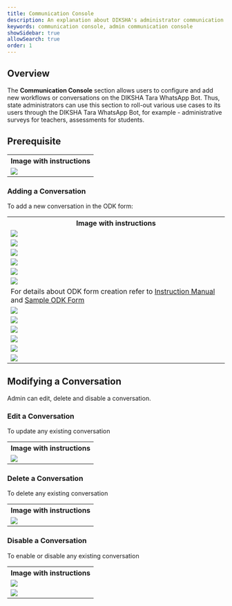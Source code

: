 ```yaml
---
title: Communication Console
description: An explanation about DIKSHA's administrator communication console 
keywords: communication console, admin communication console
showSidebar: true
allowSearch: true
order: 1
---
```

## Overview

The **Communication Console** section allows users to configure and add new workflows or conversations on the DIKSHA Tara WhatsApp Bot. Thus, state administrators can use this section to roll-out various use cases to its users through the DIKSHA Tara WhatsApp Bot, for example - administrative surveys for teachers, assessments for students.

## Prerequisite

<table>
<tr>
  <th>Image with instructions</th>
</tr>
<tr>
  <td><img src="../images/communication-console/preq-uci.png"></td>
</tr>
</table>

### Adding a Conversation 

To add a new conversation in the ODK form: 

<table>
<tr>
  <th>Image with instructions</th>
</tr>
<tr>
  <td><img src="../images/communication-console/comm-console-optn.png"></td>
</tr>
<tr>
  <td><img src="../images/communication-console/add-conv1.png"></td>
</tr>
<tr>
  <td><img src="../images/communication-console/add-conv2.png"></td>
</tr>
<tr>
  <td><img src="../images/communication-console/add-conv3.png"></td>
</tr>
<tr>
  <td><img src="../images/communication-console/add-conv4.png"></td>
</tr>
<tr>
  <td><img src="../images/communication-console/add-conv5.png"></td>
</tr>
<tr>
  <td>For details about ODK form creation refer to <a target="_blank" href="https://preprodall.blob.core.windows.net/uci/UCI%20_%20ODK%20Instruction%20Manual.pdf">Instruction Manual</a> and <a target="_blank" href= "https://preprodall.blob.core.windows.net/uci/Sample_ODK.xlsx">Sample ODK Form </a></td>
</tr>
<tr>
  <td><img src="../images/communication-console/add-conv6.png"></td>
</tr>
<tr>
  <td><img src="../images/communication-console/add-conv7.png"></td>
</tr>
<tr>
  <td><img src="../images/communication-console/add-conv8.png"></td>
</tr>
<tr>
  <td><img src="../images/communication-console/add-conv9.png"></td>
</tr>
<tr>
  <td><img src="../images/communication-console/add-conv10.png"></td>
</tr>
<tr>
  <td><img src="../images/communication-console/add-conv11.png"></td>
</tr>
</table>

## Modifying a Conversation

Admin can edit, delete and disable a conversation.

### Edit a Conversation

To update any existing conversation  

<table>
<tr>
  <th>Image with instructions</th>
</tr>
<tr>
  <td><img src="../images/communication-console/edit-uci.png"></td>
</tr>
</table>

### Delete a Conversation

To delete any existing conversation  

<table>
<tr>
  <th>Image with instructions</th>
</tr>
<tr>
  <td><img src="../images/communication-console/delete-uci.png"></td>
</tr>
</table>


### Disable a Conversation

To enable or disable any existing conversation  

<table>
<tr>
  <th>Image with instructions</th>
</tr>
<tr>
  <td><img src="../images/communication-console/disable-uci.png"></td>
</tr>
<tr>
  <td><img src="../images/communication-console/enable-uci.png"></td>
</tr>
</table>
